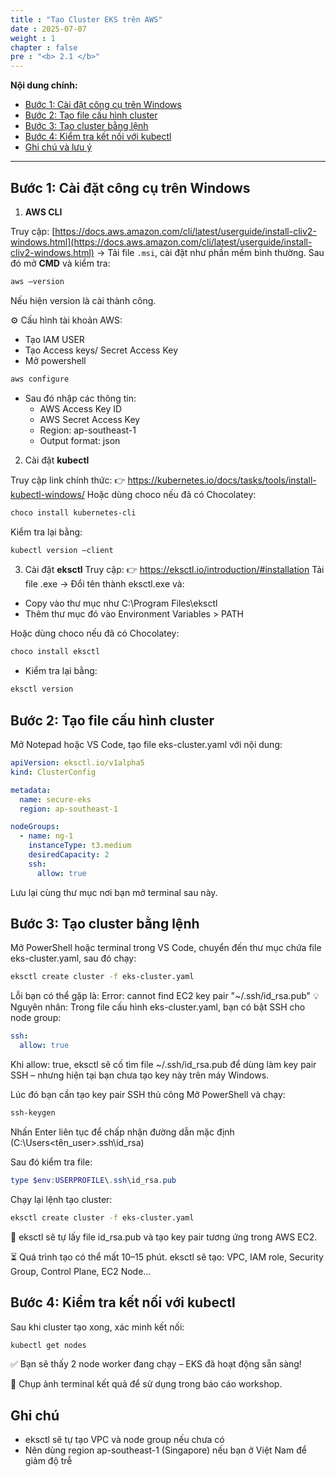 ```yaml
---
title : "Tạo Cluster EKS trên AWS"
date : 2025-07-07
weight : 1
chapter : false
pre : "<b> 2.1 </b>"
---
```


**Nội dung chính:**

- [Bước 1: Cài đặt công cụ trên Windows](#bước-1-cài-đặt-công-cụ-trên-windows)
- [Bước 2: Tạo file cấu hình cluster](#bước-2-tạo-file-cấu-hình-cluster)
- [Bước 3: Tạo cluster bằng lệnh](#bước-3-tạo-cluster-bằng-lệnh)
- [Bước 4: Kiểm tra kết nối với kubectl](#bước-4-kiểm-tra-kết-nối-với-kubectl)
- [Ghi chú và lưu ý](#ghi-chú-và-lưu-ý)


---

## Bước 1: Cài đặt công cụ trên Windows

1. **AWS CLI** 

Truy cập: [https://docs.aws.amazon.com/cli/latest/userguide/install-cliv2-windows.html](https://docs.aws.amazon.com/cli/latest/userguide/install-cliv2-windows.html) → Tải file `.msi`, cài đặt như phần mềm bình thường. Sau đó mở **CMD** và kiểm tra:
```powershell
aws –version
```
Nếu hiện version là cài thành công.

⚙️ Cấu hình tài khoản AWS:

- Tạo IAM USER
- Tạo Access keys/ Secret Access Key
- Mở powershell 
```powershell
aws configure
```
- Sau đó nhập các thông tin:
    - AWS Access Key ID
    - AWS Secret Access Key
    - Region: ap-southeast-1
    - Output format: json

2. Cài đặt **kubectl** 

Truy cập link chính thức:
👉 https://kubernetes.io/docs/tasks/tools/install-kubectl-windows/
Hoặc dùng choco nếu đã có Chocolatey:
```powershell
choco install kubernetes-cli
```
Kiểm tra lại bằng: 
```powershell
kubectl version –client
```

3. Cài đặt **eksctl**
Truy cập:
👉 https://eksctl.io/introduction/#installation
Tải file .exe → Đổi tên thành eksctl.exe và:
- Copy vào thư mục như C:\Program Files\eksctl
- Thêm thư mục đó vào Environment Variables > PATH

Hoặc dùng choco nếu đã có Chocolatey:
```powershell
choco install eksctl
```
- Kiểm tra lại bằng: 
```powershell
eksctl version
```


## Bước 2: Tạo file cấu hình cluster

Mở Notepad hoặc VS Code, tạo file eks-cluster.yaml với nội dung:
```yaml
apiVersion: eksctl.io/v1alpha5
kind: ClusterConfig

metadata:
  name: secure-eks
  region: ap-southeast-1

nodeGroups:
  - name: ng-1
    instanceType: t3.medium
    desiredCapacity: 2
    ssh:
      allow: true
```
Lưu lại cùng thư mục nơi bạn mở terminal sau này.

## Bước 3: Tạo cluster bằng lệnh

Mở PowerShell hoặc terminal trong VS Code, chuyển đến thư mục chứa file eks-cluster.yaml, sau đó chạy:
 ```bash
 eksctl create cluster -f eks-cluster.yaml
```
Lỗi bạn có thể gặp là:
Error: cannot find EC2 key pair "~/.ssh/id_rsa.pub"
💡 Nguyên nhân: Trong file cấu hình eks-cluster.yaml, bạn có bật SSH cho node group:

```yaml
ssh:
  allow: true
  ```
Khi allow: true, eksctl sẽ cố tìm file ~/.ssh/id_rsa.pub để dùng làm key pair SSH – nhưng hiện tại bạn chưa tạo key này trên máy Windows.

Lúc đó bạn cần tạo key pair SSH thủ công
Mở PowerShell và chạy:

```powershell
ssh-keygen
```
Nhấn Enter liên tục để chấp nhận đường dẫn mặc định (C:\Users\<tên_user>\.ssh\id_rsa)

Sau đó kiểm tra file:

```powershell
type $env:USERPROFILE\.ssh\id_rsa.pub
```
Chạy lại lệnh tạo cluster:

```bash
eksctl create cluster -f eks-cluster.yaml
```
📌 eksctl sẽ tự lấy file id_rsa.pub và tạo key pair tương ứng trong AWS EC2.

⏳ Quá trình tạo có thể mất 10–15 phút.
eksctl sẽ tạo: VPC, IAM role, Security Group, Control Plane, EC2 Node…

## Bước 4: Kiểm tra kết nối với kubectl

Sau khi cluster tạo xong, xác minh kết nối:

```bash
kubectl get nodes
```
✅ Bạn sẽ thấy 2 node worker đang chạy – EKS đã hoạt động sẵn sàng!

📸 Chụp ảnh terminal kết quả để sử dụng trong báo cáo workshop.

## Ghi chú

- eksctl sẽ tự tạo VPC và node group nếu chưa có
- Nên dùng region ap-southeast-1 (Singapore) nếu bạn ở Việt Nam để giảm độ trễ